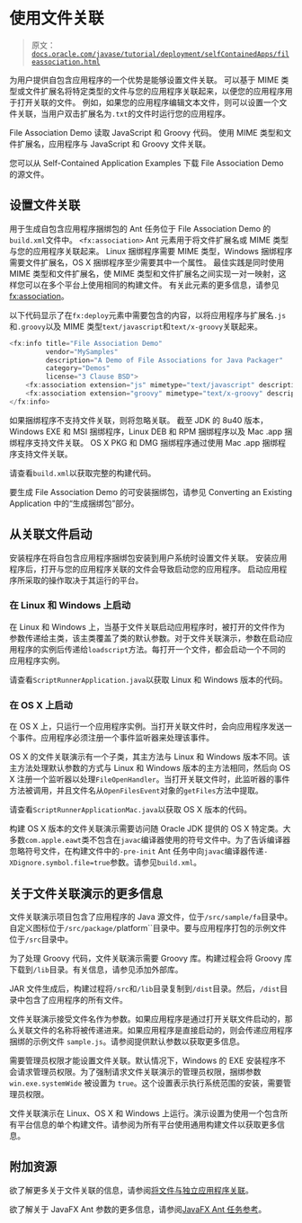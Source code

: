 # 使用文件关联

> 原文：[`docs.oracle.com/javase/tutorial/deployment/selfContainedApps/fileassociation.html`](https://docs.oracle.com/javase/tutorial/deployment/selfContainedApps/fileassociation.html)

为用户提供自包含应用程序的一个优势是能够设置文件关联。 可以基于 MIME 类型或文件扩展名将特定类型的文件与您的应用程序关联起来，以便您的应用程序用于打开关联的文件。 例如，如果您的应用程序编辑文本文件，则可以设置一个文件关联，当用户双击扩展名为`.txt`的文件时运行您的应用程序。

File Association Demo 读取 JavaScript 和 Groovy 代码。 使用 MIME 类型和文件扩展名，应用程序与 JavaScript 和 Groovy 文件关联。

您可以从 Self-Contained Application Examples 下载 File Association Demo 的源文件。

## 设置文件关联

用于生成自包含应用程序捆绑包的 Ant 任务位于 File Association Demo 的`build.xml`文件中。 `<fx:association>` Ant 元素用于将文件扩展名或 MIME 类型与您的应用程序关联起来。 Linux 捆绑程序需要 MIME 类型，Windows 捆绑程序需要文件扩展名，OS X 捆绑程序至少需要其中一个属性。 最佳实践是同时使用 MIME 类型和文件扩展名，使 MIME 类型和文件扩展名之间实现一对一映射，这样您可以在多个平台上使用相同的构建文件。 有关此元素的更多信息，请参见[<fx:association>](https://docs.oracle.com/javase/8/docs/technotes/guides/deploy/javafx_ant_task_reference.html#JSDPG997)。

以下代码显示了在`fx:deploy`元素中需要包含的内容，以将应用程序与扩展名`.js`和`.groovy`以及 MIME 类型`text/javascript`和`text/x-groovy`关联起来。

```java
<fx:info title="File Association Demo"
         vendor="MySamples"
         description="A Demo of File Associations for Java Packager"
         category="Demos"
         license="3 Clause BSD">
    <fx:association extension="js" mimetype="text/javascript" description="JavaScript Source"/>
    <fx:association extension="groovy" mimetype="text/x-groovy" description="Groovy Source"/>
</fx:info>

```

如果捆绑程序不支持文件关联，则将忽略关联。 截至 JDK 的 8u40 版本，Windows EXE 和 MSI 捆绑程序，Linux DEB 和 RPM 捆绑程序以及 Mac .app 捆绑程序支持文件关联。 OS X PKG 和 DMG 捆绑程序通过使用 Mac .app 捆绑程序支持文件关联。

请查看`build.xml`以获取完整的构建代码。

要生成 File Association Demo 的可安装捆绑包，请参见 Converting an Existing Application 中的“生成捆绑包”部分。

## 从关联文件启动

安装程序在将自包含应用程序捆绑包安装到用户系统时设置文件关联。 安装应用程序后，打开与您的应用程序关联的文件会导致启动您的应用程序。 启动应用程序所采取的操作取决于其运行的平台。

### 在 Linux 和 Windows 上启动

在 Linux 和 Windows 上，当基于文件关联启动应用程序时，被打开的文件作为参数传递给主类，该主类覆盖了类的默认参数。对于文件关联演示，参数在启动应用程序的实例后传递给`loadscript`方法。每打开一个文件，都会启动一个不同的应用程序实例。

请查看`ScriptRunnerApplication.java`以获取 Linux 和 Windows 版本的代码。

### 在 OS X 上启动

在 OS X 上，只运行一个应用程序实例。当打开关联文件时，会向应用程序发送一个事件。应用程序必须注册一个事件监听器来处理该事件。

OS X 的文件关联演示有一个子类，其主方法与 Linux 和 Windows 版本不同。该主方法处理默认参数的方式与 Linux 和 Windows 版本的主方法相同，然后向 OS X 注册一个监听器以处理`FileOpenHandler`。当打开关联文件时，此监听器的事件方法被调用，并且文件名从`OpenFilesEvent`对象的`getFiles`方法中提取。

请查看`ScriptRunnerApplicationMac.java`以获取 OS X 版本的代码。

构建 OS X 版本的文件关联演示需要访问随 Oracle JDK 提供的 OS X 特定类。大多数`com.apple.eawt`类不包含在`javac`编译器使用的符号文件中。为了告诉编译器忽略符号文件，在构建文件中的`-pre-init` Ant 任务中向`javac`编译器传递`-XDignore.symbol.file=true`参数。请参见`build.xml`。

## 关于文件关联演示的更多信息

文件关联演示项目包含了应用程序的 Java 源文件，位于`/src/sample/fa`目录中。自定义图标位于`/src/package/`platform``目录中。要与应用程序打包的示例文件位于`/src`目录中。

为了处理 Groovy 代码，文件关联演示需要 Groovy 库。构建过程会将 Groovy 库下载到`/lib`目录。有关信息，请参见添加外部库。

JAR 文件生成后，构建过程将`/src`和`/lib`目录复制到`/dist`目录。然后，`/dist`目录中包含了应用程序的所有文件。

文件关联演示接受文件名作为参数。如果应用程序是通过打开关联文件启动的，那么关联文件的名称将被传递进来。如果应用程序是直接启动的，则会传递应用程序捆绑的示例文件 `sample.js`。请参阅提供默认参数以获取更多信息。

需要管理员权限才能设置文件关联。默认情况下，Windows 的 EXE 安装程序不会请求管理员权限。为了强制请求文件关联演示的管理员权限，捆绑参数 `win.exe.systemWide` 被设置为 `true`。这个设置表示执行系统范围的安装，需要管理员权限。

文件关联演示在 Linux、OS X 和 Windows 上运行。演示设置为使用一个包含所有平台信息的单个构建文件。请参阅为所有平台使用通用构建文件以获取更多信息。

## 附加资源

欲了解更多关于文件关联的信息，请参阅[将文件与独立应用程序关联](https://docs.oracle.com/javase/8/docs/technotes/guides/deploy/self-contained-packaging.html#JSDPG996)。

欲了解关于 JavaFX Ant 参数的更多信息，请参阅[JavaFX Ant 任务参考](https://docs.oracle.com/javase/8/docs/technotes/guides/deploy/javafx_ant_task_reference.html)。
